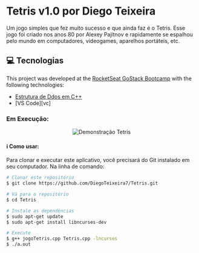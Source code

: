# Tetris v1.0 por Diego Teixeira
Um jogo simples que fez muito sucesso e que ainda faz é o Tetris. Esse jogo foi criado nos anos 80 por Alexey Pajitnov e
rapidamente se espalhou pelo mundo em computadores, videogames, aparelhos portáteis, etc.

## :computer: Tecnologias

This project was developed at the [RocketSeat GoStack Bootcamp](https://rocketseat.com.br/bootcamp) with the following technologies:

-  [Estrutura de Ddos em C++](https://www.cplusplus.com/)
-  [VS Code][vc]

### Em Execução:

<p align="center">
  <img alt="Demonstração Tetris" src="https://gifs.com/gif/tetris-nxEgK5">
</p>

#### :information_source: Como usar:

Para clonar e executar este aplicativo, você precisará do Git instalado em seu computador. Na linha de comando:

```bash
# Clonar este repositório
$ git clone https://github.com/DiegoTeixeira7/Tetris.git

# Vá para o repositório
$ cd Tetris

# Instale as dependências
$ sudo apt-get update
$ sudo apt-get install libncurses-dev

# Execute
$ g++ jogoTetris.cpp Tetris.cpp -lncurses
$ ./a.out

```
